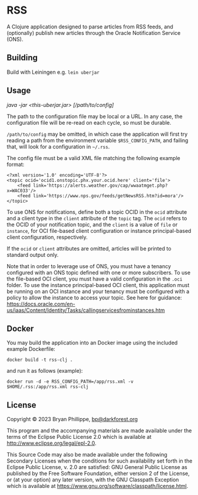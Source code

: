 # RSS

A Clojure application designed to parse articles from RSS feeds, and (optionally) publish new articles through the Oracle Notification Service (ONS).

## Building

Build with Leiningen e.g. `lein uberjar`

## Usage

*java -jar <this-uberjar.jar> [/path/to/config]*

The path to the configuration file may be local or a URL. In any case, the configuration file will be re-read on each cycle, so must be durable.

`/path/to/config` may be omitted, in which case the application will first try reading a path from the environment variable `$RSS_CONFIG_PATH`, and failing that, will look for a configuration in `~/.rss`.

The config file must be a valid XML file matching the following example format:

```
<?xml version='1.0' encoding='UTF-8'?>
<topic ocid='ocid1.onstopic.phx.your.ocid.here' client='file'>
    <feed link='https://alerts.weather.gov/cap/wwaatmget.php?x=WAC033'/>
    <feed link='https://www.nps.gov/feeds/getNewsRSS.htm?id=mora'/>
</topic>
```

To use ONS for notifications, define both a topic OCID in the `ocid` attribute and a client type in the `client` attribute of the `topic` tag.  The `ocid` refers to the OCID of your notification topic, and the `client` is a value of `file` or `instance`, for OCI file-based client configuration or instance principal-based client configuration, respectively.

If the `ocid` or `client` attributes are omitted, articles will be printed to standard output only.

Note that in order to leverage use of ONS, you must have a tenancy configured with an ONS topic defined with one or more subscribers. To use the file-based OCI client, you must have a valid configuration in the `.oci` folder. To use the instance principal-based OCI client, this application must be running on an OCI instance and your tenancy must be configured with a policy to allow the instance to access your topic. See here for guidance: https://docs.oracle.com/en-us/iaas/Content/Identity/Tasks/callingservicesfrominstances.htm

## Docker

You may build the application into an Docker image using the included example Dockerfile:

`docker build -t rss-clj .`

and run it as follows (example):

`docker run -d -e RSS_CONFIG_PATH=/app/rss.xml -v $HOME/.rss:/app/rss.xml rss-clj`

## License

Copyright © 2023 Bryan Phillippe, <bp@darkforest.org>

This program and the accompanying materials are made available under the
terms of the Eclipse Public License 2.0 which is available at
http://www.eclipse.org/legal/epl-2.0.

This Source Code may also be made available under the following Secondary
Licenses when the conditions for such availability set forth in the Eclipse
Public License, v. 2.0 are satisfied: GNU General Public License as published by
the Free Software Foundation, either version 2 of the License, or (at your
option) any later version, with the GNU Classpath Exception which is available
at https://www.gnu.org/software/classpath/license.html.
